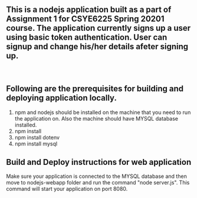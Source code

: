 ## This is a nodejs application built as a part of Assignment 1 for CSYE6225 Spring 20201 course. The application currently signs up a user using basic token authentication. User can signup and change his/her details afeter signing up. 

<br>


## Following are the prerequisites for building and deploying application locally.
1) npm and nodejs should be installed on the machine that you need to run the application on. Also the machine should have MYSQL database installed.
2) npm install
3) npm install dotenv
4) npm install mysql


## Build and Deploy instructions for web application

Make sure your application is connected to the MYSQL database and then move to nodejs-webapp folder and run the command "node server.js". This command will start your application on port 8080.  
